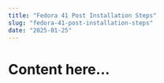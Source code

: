 ```yaml
---
title: "Fedora 41 Post Installation Steps"
slug: "fedora-41-post-installation-steps"
date: "2025-01-25"
---
```

# Content here...
